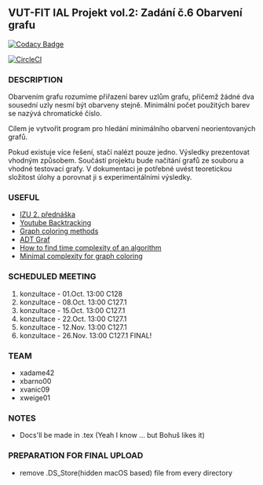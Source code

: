 ## VUT-FIT IAL Projekt vol.2: Zadání č.6 Obarvení grafu

[![Codacy Badge](https://api.codacy.com/project/badge/Grade/c8adbc05e0bf4b8a886bbe070ca91a21)](https://www.codacy.com?utm_source=github.com&amp;utm_medium=referral&amp;utm_content=Keei-SK/iis&amp;utm_campaign=Badge_Grade)

[![CircleCI](https://circleci.com/gh/Keei-SK/ial-vol2/tree/master.svg?style=svg)](https://circleci.com/gh/Keei-SK/ial-vol2/tree/master)

### DESCRIPTION
Obarvením grafu rozumíme přiřazení barev uzlům grafu, přičemž žádné dva sousední uzly nesmí být obarveny stejně. Minimální počet použitých barev se nazývá chromatické číslo. 

Cílem je vytvořit program pro hledání minimálního obarvení neorientovaných grafů. 

Pokud existuje více řešení, stačí nalézt pouze jedno. Výsledky prezentovat vhodným způsobem. Součástí projektu bude načítání grafů ze souboru a vhodné testovací grafy. V dokumentaci je potřebné uvést teoretickou složitost úlohy a porovnat ji s experimentálními výsledky.


### USEFUL
- [IZU 2. přednáška](https://www.fit.vutbr.cz/study/courses/IZU/private/1718izu_2.pdf)
- [Youtube Backtracking](https://www.youtube.com/watch?v=052VkKhIaQ4)
- [Graph coloring methods](http://homepage.divms.uiowa.edu/~hzhang/c145/notes/chap6.pdf)
- [ADT Graf](http://javaalgoritmy.wz.cz/graf.htm) 
- [How to find time complexity of an algorithm](https://stackoverflow.com/questions/11032015/how-to-find-time-complexity-of-an-algorithm)
- [Minimal complexity for graph coloring](https://cstheory.stackexchange.com/questions/33998/what-is-the-complexity-of-the-fastest-method-of-k-coloring-any-graph)


### SCHEDULED MEETING
1. konzultace - 01.Oct. 13:00 C128
2. konzultace - 08.Oct. 13:00 C127.1
3. konzultace - 15.Oct. 13:00 C127.1
4. konzultace - 22.Oct. 13:00 C127.1
7. konzultace - 12.Nov. 13:00 C127.1
8. konzultace - 26.Nov. 13:00 C127.1 FINAL!

### TEAM
- xadame42
- xbarno00
- xvanic09
- xweige01

### NOTES
- Docs'll be made in .tex (Yeah I know ... but Bohuš likes it)

### PREPARATION FOR FINAL UPLOAD
- remove .DS_Store(hidden macOS based) file from every directory
